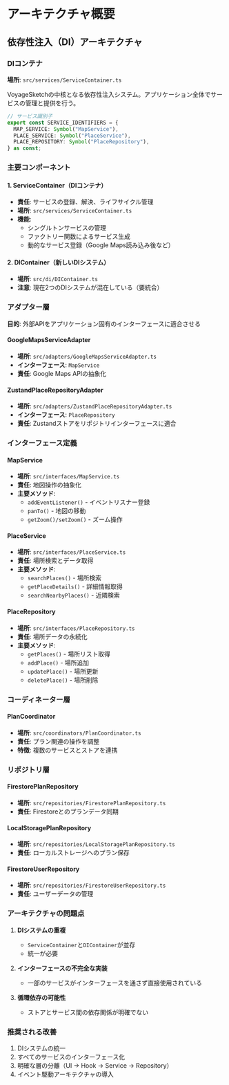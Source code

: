 # アーキテクチャ概要

## 依存性注入（DI）アーキテクチャ

### DIコンテナ

**場所**: `src/services/ServiceContainer.ts`

VoyageSketchの中核となる依存性注入システム。アプリケーション全体でサービスの管理と提供を行う。

```typescript
// サービス識別子
export const SERVICE_IDENTIFIERS = {
  MAP_SERVICE: Symbol("MapService"),
  PLACE_SERVICE: Symbol("PlaceService"),
  PLACE_REPOSITORY: Symbol("PlaceRepository"),
} as const;
```

### 主要コンポーネント

#### 1. ServiceContainer（DIコンテナ）

- **責任**: サービスの登録、解決、ライフサイクル管理
- **場所**: `src/services/ServiceContainer.ts`
- **機能**:
  - シングルトンサービスの管理
  - ファクトリー関数によるサービス生成
  - 動的なサービス登録（Google Maps読み込み後など）

#### 2. DIContainer（新しいDIシステム）

- **場所**: `src/di/DIContainer.ts`
- **注意**: 現在2つのDIシステムが混在している（要統合）

### アダプター層

**目的**: 外部APIをアプリケーション固有のインターフェースに適合させる

#### GoogleMapsServiceAdapter

- **場所**: `src/adapters/GoogleMapsServiceAdapter.ts`
- **インターフェース**: `MapService`
- **責任**: Google Maps APIの抽象化

#### ZustandPlaceRepositoryAdapter

- **場所**: `src/adapters/ZustandPlaceRepositoryAdapter.ts`
- **インターフェース**: `PlaceRepository`
- **責任**: Zustandストアをリポジトリインターフェースに適合

### インターフェース定義

#### MapService

- **場所**: `src/interfaces/MapService.ts`
- **責任**: 地図操作の抽象化
- **主要メソッド**:
  - `addEventListener()` - イベントリスナー登録
  - `panTo()` - 地図の移動
  - `getZoom()/setZoom()` - ズーム操作

#### PlaceService

- **場所**: `src/interfaces/PlaceService.ts`
- **責任**: 場所検索とデータ取得
- **主要メソッド**:
  - `searchPlaces()` - 場所検索
  - `getPlaceDetails()` - 詳細情報取得
  - `searchNearbyPlaces()` - 近隣検索

#### PlaceRepository

- **場所**: `src/interfaces/PlaceRepository.ts`
- **責任**: 場所データの永続化
- **主要メソッド**:
  - `getPlaces()` - 場所リスト取得
  - `addPlace()` - 場所追加
  - `updatePlace()` - 場所更新
  - `deletePlace()` - 場所削除

### コーディネーター層

#### PlanCoordinator

- **場所**: `src/coordinators/PlanCoordinator.ts`
- **責任**: プラン関連の操作を調整
- **特徴**: 複数のサービスとストアを連携

### リポジトリ層

#### FirestorePlanRepository

- **場所**: `src/repositories/FirestorePlanRepository.ts`
- **責任**: Firestoreとのプランデータ同期

#### LocalStoragePlanRepository

- **場所**: `src/repositories/LocalStoragePlanRepository.ts`
- **責任**: ローカルストレージへのプラン保存

#### FirestoreUserRepository

- **場所**: `src/repositories/FirestoreUserRepository.ts`
- **責任**: ユーザーデータの管理

### アーキテクチャの問題点

1. **DIシステムの重複**
   - `ServiceContainer`と`DIContainer`が並存
   - 統一が必要

2. **インターフェースの不完全な実装**
   - 一部のサービスがインターフェースを通さず直接使用されている

3. **循環依存の可能性**
   - ストアとサービス間の依存関係が明確でない

### 推奨される改善

1. DIシステムの統一
2. すべてのサービスのインターフェース化
3. 明確な層の分離（UI → Hook → Service → Repository）
4. イベント駆動アーキテクチャの導入
